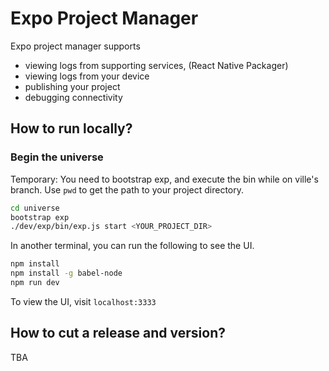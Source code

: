 # Expo Project Manager

Expo project manager supports

* viewing logs from supporting services, (React Native Packager)
* viewing logs from your device
* publishing your project
* debugging connectivity

## How to run locally?

### Begin the universe

Temporary: You need to bootstrap exp, and execute the bin while on ville's branch.
Use `pwd` to get the path to your project directory.

```sh
cd universe
bootstrap exp
./dev/exp/bin/exp.js start <YOUR_PROJECT_DIR>
```

In another terminal, you can run the following to see the UI.

```sh
npm install
npm install -g babel-node
npm run dev
```

To view the UI, visit `localhost:3333`

## How to cut a release and version?

TBA
